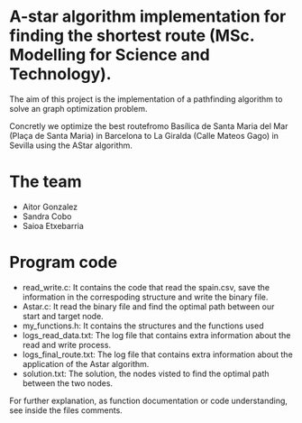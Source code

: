 
# A-star algorithm implementation for finding the shortest route (MSc. Modelling for Science and Technology).

The aim of this project is the implementation of a pathfinding algorithm to solve an graph optimization problem. 

Concretly we optimize the best routefromo Basílica de Santa Maria del Mar (Plaça de Santa Maria) in Barcelona to La Giralda (Calle Mateos Gago) in Sevilla using the AStar algorithm.

# The team

- Aitor Gonzalez 
- Sandra Cobo
- Saioa Etxebarria

# Program code

- read_write.c: It contains the code that read the spain.csv, save the information in the correspoding structure and write the binary file.
- Astar.c: It read the binary file and find the optimal path between our start and target node.
- my_functions.h: It contains the structures and the functions used
- logs_read_data.txt: The log file that contains extra information about the read and write process.
- logs_final_route.txt: The log file that contains extra information about the application of the Astar algorithm.
- solution.txt: The solution, the nodes visted to find the optimal path between the two nodes.

For further explanation, as function documentation or code understanding, see  inside the files comments. 

